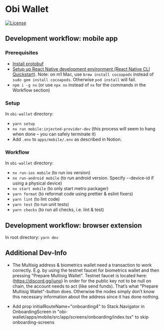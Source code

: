 # Obi Wallet

[![License](https://img.shields.io/badge/License-Apache%202.0-blue.svg)](https://opensource.org/licenses/Apache-2.0)

## Development workflow: mobile app

### Prerequisites

- [Install protobuf](https://grpc.io/docs/protoc-installation/)
- [Setup up React Native development environment (React Native CLI Quickstart)](https://reactnative.dev/docs/environment-setup).
Note: on m1 Mac, use `brew install cocoapods` instead of `sudo gem install cocoapods`. Otherwise `pod install` will fail.
- `npm i -g nx` (or use `npx nx` instead of `nx` for the commands in the Workflow section)

### Setup

In `obi-wallet` directory:

- `yarn setup`
- `nx run mobile:injected-provider-dev` (this process will seem to hang when done – you can safely terminate it)
- Add `.env` to `apps/mobile/.env` as described in Notion.

### Workflow

In `obi-wallet` directory:

- `nx run-ios mobile` (to run ios version)
- `nx run-android mobile` (to run android version. Specify --device-id if using a physical device)
- `nx start mobile` (to only start metro packager)
- `yarn format` (to reformat code using prettier & eslint fixers)
- `yarn lint` (to lint code)
- `yarn test` (to run unit tests)
- `yarn checks` (to run all checks, i.e. lint & test)

## Development workflow: browser extension

In root directory: `yarn dev`

## Additional Dev-Info

- The Multisig address & biometrics wallet need a transaction to work correctly. E.g. by using the testnet faucet for biometrics wallet and then pressing "Prepare Multisig Wallet". Testnet faucet is located here: (https://discord.gg/juno)
In order for the public key not to be null on chain, the account needs to act (like send funds). That’s what "Prepare Multisig Wallet"-button does. Otherwise the nodes simply don’t know this necessary information about the address since it has done nothing.

- Add prop initialRouteName="onboarding4" to Stack.Navigator in OnboardingScreen in "obi-wallet/apps/mobile/src/app/screens/onboarding/index.tsx" to skip onboarding-screens
